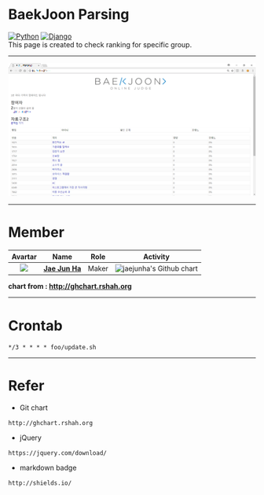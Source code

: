 # BaekJoon Parsing
[![Python](https://img.shields.io/badge/Python-v2.7-blue.svg)]() [![Django](https://img.shields.io/badge/Django-v1.11.5-blue.svg)]()  
This page is created to check ranking for specific group.  

---
<img src="https://github.com/jaejunha/BaekjoonParsing/blob/master/screenshot/20180303.png?raw=true">  

---

# Member  

|                 Avartar                  |                   Name                   | Role  |                 Activity                 |
| :--------------------------------------: | :--------------------------------------: | :---: | :--------------------------------------: |
| <img src="https://avatars1.githubusercontent.com/u/7951335?v=4&s=100"> | <a href = "https://github.com/jaejunha"> **Jae Jun Ha** </a> | Maker | <img src="http://ghchart.rshah.org/jaejunha" alt="jaejunha's Github chart" /> |

 **chart from : http://ghchart.rshah.org**  

---
# Crontab  
```
*/3 * * * * foo/update.sh
```
---
# Refer  
- Git chart  
```
http://ghchart.rshah.org    
```
- jQuery  
```
https://jquery.com/download/  
```
- markdown badge  
```
http://shields.io/  
```
